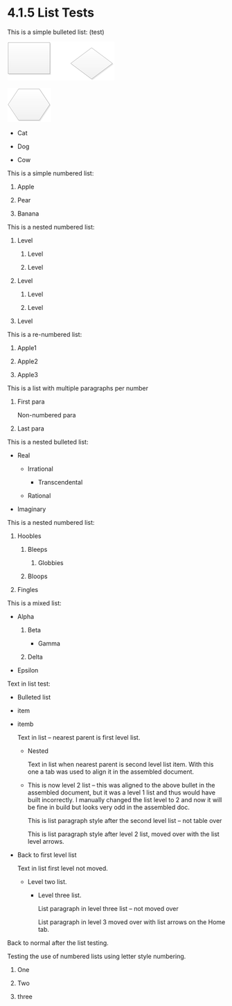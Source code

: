 <html dir="LTR" xmlns:mshelp="http://msdn.microsoft.com/mshelp" xmlns:ddue="http://ddue.schemas.microsoft.com/authoring/2003/5" xmlns:xlink="http://www.w3.org/1999/xlink" xmlns:tool="http://www.microsoft.com/tooltip">
 <body>
 <div id="header">
 <h1 class="heading">4.1.5 List Tests</h1>
 </div>
 <div id="mainSection">
 <div id="mainBody">
 <div id="allHistory" class="saveHistory"></div>
 <div id="sectionSection0" class="section" name="collapseableSection">
 

<p>This is a simple bulleted list: (test)</p>

<p><img id="MS-CANARYBLOCK_pict35e8129e-2322-4f3f-8d73-313c118d4df7.png" src="MS-CANARYBLOCK_files/image020.png"></p>

<p><img id="MS-CANARYBLOCK_pict54fbe59a-a94a-4fe1-86cd-36b8cb0cda43.png" src="MS-CANARYBLOCK_files/image021.png"></p>

<ul><li><p><span><span> 
</span></span>Cat</p>

</li><li><p><span><span> 
</span></span>Dog</p>

</li><li><p><span><span> 
</span></span>Cow</p>

</li></ul><p>This is a simple numbered list:</p>

<ol><li><p><span> </span>Apple</p>

</li><li><p><span> </span>Pear</p>

</li><li><p><span> </span>Banana</p>

</li></ol><p>This is a nested numbered list:</p>

<ol><li><p><span> </span>Level</p>

<ol><li><p><span> 
</span>Level</p>

</li><li><p><span> 
</span>Level</p>

</li></ol></li><li><p><span> </span>Level</p>

<ol><li><p><span> 
</span>Level</p>

</li><li><p><span> 
</span>Level</p>

</li></ol></li><li><p><span> </span>Level</p>

</li></ol><p>This is a re-numbered list:</p>

<ol><li><p><span> </span>Apple1</p>

</li><li><p><span> </span>Apple2</p>

</li><li><p><span> </span>Apple3</p>

</li></ol><p>This is a list with multiple paragraphs per number</p>

<ol><li><p><span> </span>First para</p>

<p>Non-numbered para</p>

</li><li><p><span> </span>Last para</p>

</li></ol><p>This is a nested bulleted list:</p>

<ul><li><p><span><span> 
</span></span>Real</p>

<ul><li><p><span><span> </span></span>Irrational</p>

<ul><li><p><span><span> 
</span></span>Transcendental</p>

</li></ul></li><li><p><span><span> </span></span>Rational</p>

</li></ul></li><li><p><span><span> 
</span></span>Imaginary</p>

</li></ul><p>This is a nested numbered list:</p>

<ol><li><p><span> </span>Hoobles</p>

<ol><li><p><span> 
</span>Bleeps</p>

<ol><li><p><span> </span>Globbies</p>

</li></ol></li><li><p><span> 
</span>Bloops</p>

</li></ol></li><li><p><span> </span>Fingles</p>

</li></ol><p>This is a mixed list:</p>

<ul><li><p><span><span> 
</span></span>Alpha</p>

<ol><li><p><span> 
</span>Beta</p>

<ul><li><p><span><span> 
</span></span>Gamma</p>

</li></ul></li><li><p><span> 
</span>Delta</p>

</li></ol></li><li><p><span><span> 
</span></span>Epsilon</p>

</li></ul><p>Text in list test:</p>

<ul><li><p><span><span> 
</span></span>Bulleted list</p>

</li><li><p><span><span> 
</span></span>item</p>

</li><li><p><span><span> 
</span></span>itemb</p>

<p>Text in list – nearest parent is first level list.</p>

<ul><li><p><span><span> </span></span>Nested</p>

<p>Text in list when nearest
parent is second level list item. With this one a tab was used to align it in
the assembled document.</p>

</li><li><p><span><span> </span></span>This
is now level 2 list – this was aligned to the above bullet in the assembled
document, but it was a level 1 list and thus would have built incorrectly. I
manually changed the list level to 2 and now it will be fine in build but looks
very odd in the assembled doc.</p>

<p>This is list paragraph style after the second level
list – not table over</p>

<p>This is list paragraph
style after level 2 list, moved over with the list level arrows.</p>

</li></ul></li><li><p><span><span> 
</span></span>Back to first level list</p>

<p>Text in list first level not moved.</p>

<ul><li><p><span><span> </span></span>Level
two list.</p>

<ul><li><p><span><span> 
</span></span>Level three list.</p>

<p>List paragraph in level three list – not moved over</p>

<p>List paragraph in level 3
moved over with list arrows on the Home tab.</p>

</li></ul></li></ul></li></ul><p>Back to normal after the list testing.</p>

<p>Testing the use of numbered lists using letter style
numbering.</p>

<ol><li><p><span> </span>One</p>

</li><li><p><span> </span>Two</p>

</li><li><p><span> </span>three</p>

</li></ol>
 </div>
 </div>
 </div>
 </body>
</html>